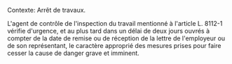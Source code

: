 Contexte: Arrêt de travaux.

L'agent de contrôle de l'inspection du travail mentionné à l'article L. 8112-1 vérifie d'urgence, et au plus tard dans un délai de deux jours ouvrés à compter de la date de remise ou de réception de la lettre de l'employeur ou de son représentant, le caractère approprié des mesures prises pour faire cesser la cause de danger grave et imminent.